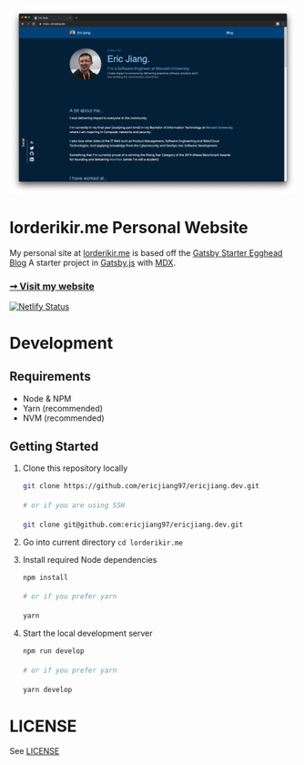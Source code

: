 ![homepage](./screenshots/newhomepage.png)

# lorderikir.me Personal Website

My personal site at [lorderikir.me](https://lorderikir.me) is based off the [Gatsby Starter Egghead Blog](https://github.com/eggheadio/gatsby-starter-egghead-blog)
A starter project in [Gatsby.js](https://www.gatsbyjs.org/) with [MDX](https://github.com/mdx-js/mdx).

### [➞ Visit my website](https://lorderikir.me)

[![Netlify Status](https://api.netlify.com/api/v1/badges/08b9b7b7-2d13-47d7-bc37-c317ab4a4c6b/deploy-status)](https://app.netlify.com/sites/lorderikir/deploys)

# Development

## Requirements

- Node & NPM
- Yarn (recommended)
- NVM (recommended)

## Getting Started

1. Clone this repository locally

   ```bash
   git clone https://github.com/ericjiang97/ericjiang.dev.git

   # or if you are using SSH

   git clone git@github.com:ericjiang97/ericjiang.dev.git
   ```

2. Go into current directory `cd lorderikir.me`
3. Install required Node dependencies

   ```bash
   npm install

   # or if you prefer yarn

   yarn
   ```

4. Start the local development server

   ```bash
   npm run develop

   # or if you prefer yarn

   yarn develop
   ```

# LICENSE

See [LICENSE](./LICENSE)
